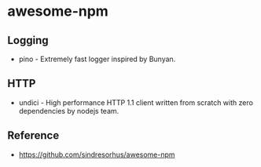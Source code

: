 # awesome-npm

## Logging

- pino - Extremely fast logger inspired by Bunyan.

## HTTP

- undici - High performance HTTP 1.1 client written from scratch with zero dependencies by nodejs team.

## Reference
- <https://github.com/sindresorhus/awesome-npm>
